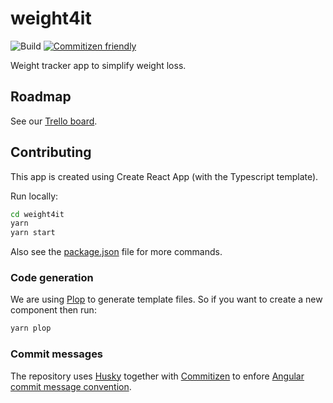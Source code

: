 # weight4it
![Build](https://github.com/BugGambit/weight4it/workflows/Build/badge.svg)
[![Commitizen friendly](https://img.shields.io/badge/commitizen-friendly-brightgreen.svg)](http://commitizen.github.io/cz-cli/)


Weight tracker app to simplify weight loss.

## Roadmap

See our [Trello board](https://trello.com/b/kRVnVFgL/weight4it-web).

## Contributing

This app is created using Create React App (with the Typescript template).

Run locally:

```bash
cd weight4it
yarn
yarn start
```

Also see the [package.json](./package.json) file for more commands.

### Code generation

We are using [Plop](https://www.npmjs.com/package/plop) to generate template files. So if you want to create a new component then run:

```bash
yarn plop
```

### Commit messages

The repository uses [Husky](https://www.npmjs.com/package/husky) together with [Commitizen](https://www.npmjs.com/package/commitizen) to enfore [Angular commit message convention](https://github.com/angular/angular/blob/master/CONTRIBUTING.md#type).
